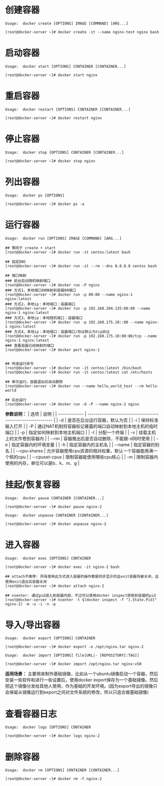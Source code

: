# 创建容器
`Usage:  docker create [OPTIONS] IMAGE [COMMAND] [ARG...]`
```shell
[root@docker-server ~]# docker create -it --name nginx-test nginx bash
```

# 启动容器
`Usage:  docker start [OPTIONS] CONTAINER [CONTAINER...]`
```shell
[root@docker-server ~]# docker start nginx
```

# 重启容器
`Usage:  docker restart [OPTIONS] CONTAINER [CONTAINER...]`
```shell
[root@docker-server ~]# docker restart nginx
```

# 停止容器
`Usage:  docker stop [OPTIONS] CONTAINER [CONTAINER...]`
```shell
[root@docker-server ~]# docker stop nginx
```

# 列出容器
`Usage:  docker ps [OPTIONS]`
```shell
[root@docker-server ~]# docker ps -a
```

# 运行容器
`Usage:  docker run [OPTIONS] IMAGE [COMMAND] [ARG...]`
```shell
## 等同于 create + start
[root@docker-server ~]# docker run -it centos:latest bash

## 指定DNS
[root@docker-server ~]# docker run -it --rm --dns 8.8.8.8 centos bash

## 端口映射
### 前台启动随机映射端口
[root@docker-server ~]# docker run -P nginx
### 方式1，本地端口80映射到容器80端口
[root@docker-server ~]# docker run -p 80:80 --name nginx-1 nginx:latest 
### 方式2，本地ip：本地端口：容器端口
[root@docker-server ~]# docker run -p 192.168.204.135:80:80 --name nginx-1 nginx:latest 
### 方式3，本地ip：本地随机端口：容器端口
[root@docker-server ~]# docker run -p 192.168.175.10::80 --name nginx-1 nginx:latest 
### 方式4，本地ip：本地端口：容器端口/协议默认为tcp协议
[root@docker-server ~]# docker run -p 192.168.175.10:80:80/tcp --name nginx-1 nginx:latest 
### 查看容器已经映射的端口
[root@docker-server ~]# docker port nginx-1


## 传递运行命令
[root@docker-server ~]# docker run -it centos:latest /bin/bash
[root@docker-server ~]# docker run -it centos:latest cat /etc/hosts

## 单次运行，容器退出后自动删除
[root@docker-server ~]# docker run --name hello_world_test --rm hello-world

## 后台运行
[root@docker-server ~]# docker run -d -P --name nginx-2 nginx
```
**参数说明：**
| 选项          | 说明                                                         |
| ------------- | ------------------------------------------------------------ |
| -d            | 是否在后台运行容器，默认为否                                 |
| -i            | 保持标准输入打开                                             |
| -P            | 通过NAT机制将容器标记暴露的端口自动映射到本地主机的临时端口  |
| -p            | 指定如何映射到本地主机端口                                   |
| -t            | 分配一个终端                                                 |
| -v            | 挂载主机上的文件卷到容器内                                   |
| --rm          | 容器推出后是否自动删除，不能跟-d同时使用                     |
| -e            | 指定容器内的环境变量                                         |
| -h            | 指定容器内的主机名                                           |
| --name        | 指定容器的别名                                               |
| --cpu-shares  | 允许容器使用cpu资源的相对权重，默认一个容器能用满一个核的cpu |
| --cpuset-cpus | 限制容器能使用哪些cpu核心                                    |
| -m            | 限制容器内使用的内存，单位可以是b、k、m、g                   |


# 挂起/恢复容器
`Usage:  docker pause CONTAINER [CONTAINER...]`
```shell
[root@docker-server ~]# docker pause nginx-2
```
`Usage:  docker unpause CONTAINER [CONTAINER...]`
```shell
[root@docker-server ~]# docker unpause nginx-2
```

# 进入容器
`Usage:  docker exec [OPTIONS] CONTAINER`
```shell
[root@docker-server ~]# docker exec -it nginx-2 bash

## attach不推荐: 所有使用此方式进入容器的操作都是同步显示的且exit容器将被关闭，且使用exit退出后容器关闭
[root@docker-server ~]# docker attach nginx-2

## nsenter: 通过pid进入到容器内部，不过可以使用docker inspect获取到容器的pid
[root@docker-server ~]# nsenter -t $(docker inspect -f "[.State.Pid]" nginx-2) -m -u -i -n -p
```

# 导入/导出容器
`Usage:  docker export [OPTIONS] CONTAINER`
```shell
[root@docker-server ~]# docker export -o /opt/nginx.tar nginx-2
```
`Usage:  docker import [OPTIONS] file|URL|- [REPOSITORY[:TAG]]`
```shell
[root@docker-server ~]# docker import /opt/nginx.tar nginx:v50
```

**适用场景：** 主要用来制作基础镜像，比如从一个ubuntu镜像启动一个容器，然后安装一些软件和进行一些设置后，使用docker export保存为一个基础镜像。然后把这个镜像分发给其他人使用，作为基础的开发环境。(因为export导出的镜像只会保留从镜像运行到export之间对文件系统的修改，所以只适合做基础镜像)

# 查看容器日志
`Usage:  docker logs [OPTIONS] CONTAINER`
```shell
[root@docker-server ~]# docker logs nginx-2
```

# 删除容器
`Usage:  docker rm [OPTIONS] CONTAINER [CONTAINER...]`
```shell
[root@docker-server ~]# docker rm -f nginx-2 
```
